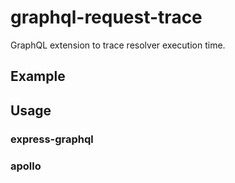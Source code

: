 # graphql-request-trace

GraphQL extension to trace resolver execution time.

## Example

## Usage

### express-graphql

### apollo
